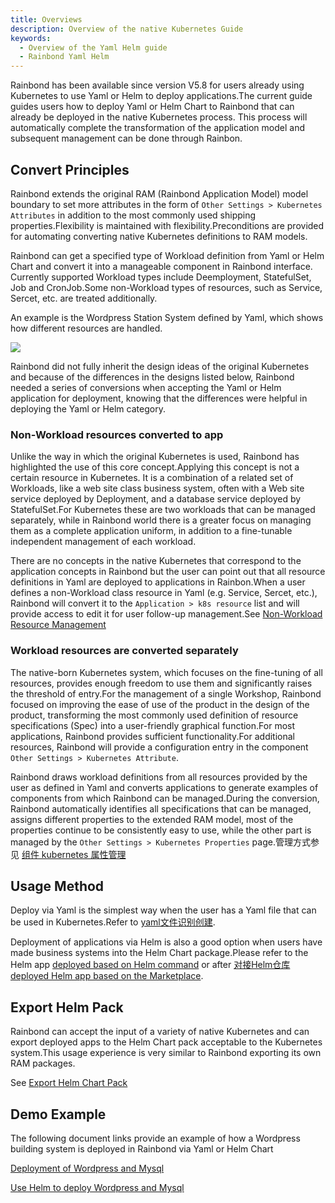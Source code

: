 ```yaml
---
title: Overviews
description: Overview of the native Kubernetes Guide
keywords:
  - Overview of the Yaml Helm guide
  - Rainbond Yaml Helm
---
```


Rainbond has been available since version V5.8 for users already using Kubernetes to use Yaml or Helm to deploy applications.The current guide guides users how to deploy Yaml or Helm Chart to Rainbond that can already be deployed in the native Kubernetes process. This process will automatically complete the transformation of the application model and subsequent management can be done through Rainbon.

## Convert Principles

Rainbond extends the original RAM (Rainbond Application Model) model boundary to set more attributes in the form of `Other Settings > Kubernetes Attributes` in addition to the most commonly used shipping properties.Flexibility is maintained with flexibility.Preconditions are provided for automating converting native Kubernetes definitions to RAM models.

Rainbond can get a specified type of Workload definition from Yaml or Helm Chart and convert it into a manageable component in Rainbond interface. Currently supported Workload types include Deemployment, StatefulSet, Job and CronJob.Some non-Workload types of resources, such as Service, Sercet, etc. are treated additionally.

An example is the Wordpress Station System defined by Yaml, which shows how different resources are handled.

<img src="https://static.goodrain.com/wechat/import-exist-resource-to-rainbond/import-exist-resource-to-rainbond-2.png"/>

Rainbond did not fully inherit the design ideas of the original Kubernetes and because of the differences in the designs listed below, Rainbond needed a series of conversions when accepting the Yaml or Helm application for deployment, knowing that the differences were helpful in deploying the Yaml or Helm category.

### Non-Workload resources converted to app

Unlike the way in which the original Kubernetes is used, Rainbond has highlighted the use of this core concept.Applying this concept is not a certain resource in Kubernetes. It is a combination of a related set of Workloads, like a web site class business system, often with a Web site service deployed by Deployment, and a database service deployed by StatefulSet.For Kubernetes these are two workloads that can be managed separately, while in Rainbond world there is a greater focus on managing them as a complete application uniform, in addition to a fine-tunable independent management of each workload.

There are no concepts in the native Kubernetes that correspond to the application concepts in Rainbond but the user can point out that all resource definitions in Yaml are deployed to applications in Rainbon.When a user defines a non-Workload class resource in Yaml (e.g. Service, Sercet, etc.), Rainbond will convert it to the `Application > k8s resource` list and will provide access to edit it for user follow-up management.See [Non-Workload Resource Management](/docs/kubernetes-native-guide/import-manage/non-workload)

### Workload resources are converted separately

The native-born Kubernetes system, which focuses on the fine-tuning of all resources, provides enough freedom to use them and significantly raises the threshold of entry.For the management of a single Workshop, Rainbond focused on improving the ease of use of the product in the design of the product, transforming the most commonly used definition of resource specifications (Spec) into a user-friendly graphical function.For most applications, Rainbond provides sufficient functionality.For additional resources, Rainbond will provide a configuration entry in the component `Other Settings > Kubernetes Attribute`.

Rainbond draws workload definitions from all resources provided by the user as defined in Yaml and converts applications to generate examples of components from which Rainbond can be managed.During the conversion, Rainbond automatically identifies all specifications that can be managed, assigns different properties to the extended RAM model, most of the properties continue to be consistently easy to use, while the other part is managed by the `Other Settings > Kubernetes Properties` page.管理方式参见 [组件 kubernetes 属性管理](../../use-manual/k8s-attribute.md)

## Usage Method

Deploy via Yaml is the simplest way when the user has a Yaml file that can be used in Kubernetes.Refer to [yaml文件识别创建](/docs/kubernetes-native-guide/yaml/cree).

Deployment of applications via Helm is also a good option when users have made business systems into the Helm Chart package.Please refer to the Helm app [deployed based on Helm command](/docs/kubernetes-native-guide/helm/help-cm-install) or after [对接Helm仓库](/docs/kubernetes-native-guide/helm/docking_helm_store) [deployed Helm app based on the Marketplace](/docs/kubernetes-national-guide/helm/creation-process).

## Export Helm Pack

Rainbond can accept the input of a variety of native Kubernetes and can export deployed apps to the Helm Chart pack acceptable to the Kubernetes system.This usage experience is very similar to Rainbond exporting its own RAM packages.

See [Export Helm Chart Pack](/docs/kubernetes-native-guide/helm/export-chart)

## Demo Example

The following document links provide an example of how a Wordpress building system is deployed in Rainbond via Yaml or Helm Chart

[Deployment of Wordpress and Mysql](/docs/kubernetes-native/yaml/example)

[Use Helm to deploy Wordpress and Mysql](/docs/kubernetes-native-guide/helm/example)
